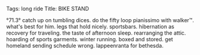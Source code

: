 Tags: long ride
Title: BIKE STAND
  
°71.3° catch up on tumbling dices. do the fifty loop pianissimo with walker™. what's best for him. legs that hold nicely. sportsbars. hibernation as recovery for traveling. the taste of afternoon sleep. rearranging the attic. hoarding of sports garments. winter running. boxed and stored. get homeland sending schedule wrong. lappeenranta for bethesda.